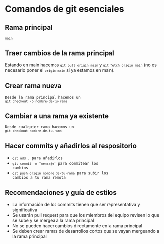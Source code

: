 # Comandos de git esenciales

## Rama principal
<code>`main`</code>

## Traer cambios de la rama principal
Estando en main hacemos <code>`git pull origin main`</code> y <code>`git fetch origin main`</code> (no es necesario poner el <code>`origin main`</code> si ya estamos en main).

## Crear rama nueva
<code>Desde la rama principal hacemos un `git checkout -b nombre-de-tu-rama`</code>

## Cambiar a una rama ya existente
<code>Desde cualquier rama hacemos un `git checkout nombre-de-tu-rama`</code>

## Hacer commits y añadirlos al respositorio
- <code>`git add .` para añadirlos</code>
- <code>`git commit -m "mensaje"` para commitear los cambios</code>
- <code>`git push origin nombre-de-tu-rama` para subir los cambios a tu rama remota</code>

## Recomendaciones y guía de estilos
- La información de los commits tienen que ser representativa y significativa
- Se usarán pull request para que los miembros del equipo revisen lo que se sube y se mergea a la rama principal
- No se pueden hacer cambios directamente en la rama principal
- Se deben crear ramas de desarrollos cortos que se vayan mergeando a la rama principal
